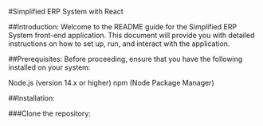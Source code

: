 #Simplified ERP System with React

##Introduction:
Welcome to the README guide for the Simplified ERP System front-end application. This document will provide you with detailed instructions on how to set up, run, and interact with the application.

##Prerequisites:
Before proceeding, ensure that you have the following installed on your system:

Node.js (version 14.x or higher)
npm (Node Package Manager)

##Installation:

###Clone the repository:
